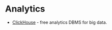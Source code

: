 # Analytics

- [ClickHouse](https://github.com/ClickHouse/ClickHouse) - free analytics DBMS for big data.
